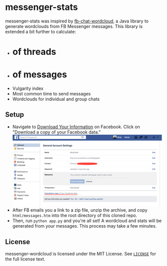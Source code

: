 # messenger-stats
messenger-stats was inspired by [fb-chat-wordcloud](https://github.com/jpnelson/fb-chat-wordcloud), a Java library to generate wordclouds from FB Messenger messages. This library is extended a bit further to calculate:
 - # of threads
 - # of messages
 - Vulgarity index 
 - Most common time to send messages
 - Wordclouds for individual and group chats

## Setup
 - Navigate to [Download Your Information](https://www.facebook.com/dyi) on Facebook. Click on "Download a copy of your Facebook data."
![Facebook DYI Screenshot](screenshots/dyi.png)
 - After FB emails you a link to a zip file, unzip the archive, and copy `html/messages.htm` into the root directory of this cloned repo.
 - Then, run `python app.py` and you're all set! A wordcloud and stats will be generated from your messages. This process may take a few minutes.

## License
messenger-wordcloud is licensed under the MIT License. See [`LICENSE`](LICENSE) for the full
license text.
